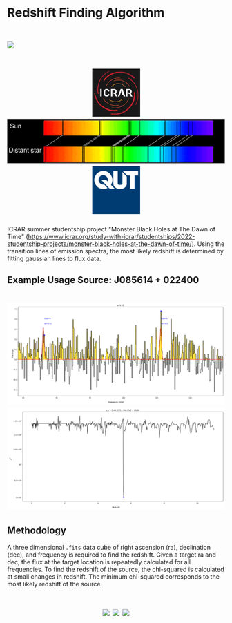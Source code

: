 # Redshift Finding Algorithm

<h1 align="left">
  <img src="https://github.com/daniel-lyon/zfinder/blob/main/Affiliations/zfinder-logo.png">
</h1>

<h1 align="center">
  <img src="https://github.com/daniel-lyon/ICRAR-Monster-Black-Holes/blob/main/Affiliations/icrar_logo.png" width="111">
  <img src="https://github.com/daniel-lyon/ICRAR-Monster-Black-Holes/blob/main/Affiliations/redshift.png" width="550">
  <img src="https://github.com/daniel-lyon/ICRAR-Monster-Black-Holes/blob/main/Affiliations/qut_logo.jpg" width="111">
</h1>

ICRAR summer studentship project "Monster Black Holes at The Dawn of Time" (https://www.icrar.org/study-with-icrar/studentships/2022-studentship-projects/monster-black-holes-at-the-dawn-of-time/). Using the transition lines of emission spectra, the most likely redshift is determined by fitting gaussian lines to flux data. 

Example Usage Source: J085614 + 022400
----------

<h1 align="left">
  <img src="https://github.com/daniel-lyon/ICRAR-Monster-Black-Holes/blob/main/Figures/0856_flux.png">
  <img src="https://github.com/daniel-lyon/ICRAR-Monster-Black-Holes/blob/main/Figures/0856_chi2.png">
</h1>

Methodology
----------

A three dimensional `.fits` data cube of right ascension (ra), declination (dec), and frequency is required to find the redshift. Given a target ra and dec, the flux at the target location is repeatedly calculated for all frequencies. To find the redshift of the source, the chi-squared is calculated at small changes in redshift. The minimum chi-squared corresponds to the most likely redshift of the source.

<h1 align="center">
  <img src="https://github.com/daniel-lyon/zfinder/blob/main/Animations/flux_animation.gif" width="800">
  <img src="https://github.com/daniel-lyon/zfinder/blob/main/Animations/redshift_animation.gif" width="800">
  <img src="https://github.com/daniel-lyon/zfinder/blob/main/Animations/chi2_animation.gif" width="800">
</h1>
